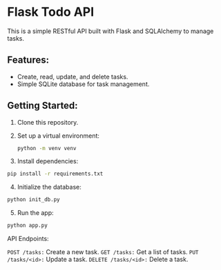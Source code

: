 # Flask Todo API

This is a simple RESTful API built with Flask and SQLAlchemy to manage tasks.

## Features:
- Create, read, update, and delete tasks.
- Simple SQLite database for task management.

## Getting Started:

1. Clone this repository.

2. Set up a virtual environment:
   ```bash
   python -m venv venv

3. Install dependencies:
  ```bash
  pip install -r requirements.txt
  ```
4. Initialize the database:
```bash
python init_db.py
```
5. Run the app:
```bash
python app.py
```
API Endpoints:

`POST /tasks:` Create a new task.
`GET /tasks:` Get a list of tasks.
`PUT /tasks/<id>:` Update a task.
`DELETE /tasks/<id>:` Delete a task.
